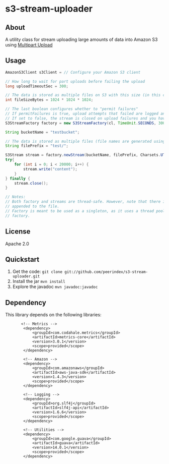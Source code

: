 # s3-stream-uploader

## About

A utility class for stream uploading large amounts of data into Amazon S3 using [Multipart Upload][1]

[1]:http://docs.aws.amazon.com/AmazonS3/latest/dev/mpuoverview.html

## Usage

```java
AmazonS3Client s3Client = // Configure your Amazon S3 client

// How long to wait for part uploads before failing the upload
long uploadTimeoutSec = 300;

// The data is stored as multiple files on S3 with this size (in this case 1GB)
int fileSizeBytes = 1024 * 1024 * 1024;

// The last boolean configures whether to "permit failures"
// If permitFailures is true, upload attempts that failed are logged and ignored (useful when you can't afford to go back and retry)
// If set to false, the stream is closed on upload failures and you have to open a new stream
S3StreamFactory factory = new S3StreamFactory(cl, TimeUnit.SECONDS, 300, fileSizeBytes, false);

String bucketName = "testbucket";

// The data is stored as multiple files (file names are generated using UUID) under the specified prefix
String filePrefix = "test/";

S3Stream stream = factory.newStream(bucketName, filePrefix, Charsets.UTF_8);
try{
    for (int i = 0; i < 20000; i++) {
        stream.write("content");
    }
} finally {
    stream.close();
}

// Notes:
// Both factory and streams are thread-safe. However, note that there is no guarantee on the order each data is
// appended to the file.
// Factory is meant to be used as a singleton, as it uses a thread pool that is shared across streams created by the same
// factory.

```


## License

Apache 2.0

## Quickstart

1. Get the code: `git clone git://github.com/peerindex/s3-stream-uploader.git`
1. Install the jar `mvn install`
1. Explore the javadoc `mvn javadoc:javadoc`

## Dependency
This library depends on the following libraries:
```
       <!-- Metrics -->
        <dependency>
            <groupId>com.codahale.metrics</groupId>
            <artifactId>metrics-core</artifactId>
            <version>3.0.1</version>
            <scope>provided</scope>
        </dependency>

        <!-- Amazon -->
        <dependency>
            <groupId>com.amazonaws</groupId>
            <artifactId>aws-java-sdk</artifactId>
            <version>1.4.3</version>
            <scope>provided</scope>
        </dependency>

        <!-- Logging -->
        <dependency>
            <groupId>org.slf4j</groupId>
            <artifactId>slf4j-api</artifactId>
            <version>1.6.6</version>
            <scope>provided</scope>
        </dependency>

        <!-- Utilities -->
        <dependency>
            <groupId>com.google.guava</groupId>
            <artifactId>guava</artifactId>
            <version>14.0.1</version>
            <scope>provided</scope>
        </dependency>
```


